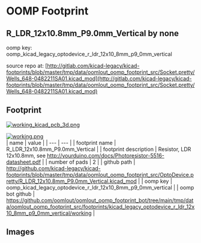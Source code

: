 # OOMP Footprint  
## R_LDR_12x10.8mm_P9.0mm_Vertical  by none  
  
oomp key: oomp_kicad_legacy_optodevice_r_ldr_12x10_8mm_p9_0mm_vertical  
  
source repo at: [http://gitlab.com/kicad-legacy/kicad-footprints/blob/master/tmp/data/oomlout_oomp_footprint_src/Socket.pretty/Wells_648-0482211SA01.kicad_mod](http://gitlab.com/kicad-legacy/kicad-footprints/blob/master/tmp/data/oomlout_oomp_footprint_src/Socket.pretty/Wells_648-0482211SA01.kicad_mod)  
## Footprint  
  
[![working_kicad_pcb_3d.png](working_kicad_pcb_3d_600.png)](working_kicad_pcb_3d.png)  
  
[![working.png](working_600.png)](working.png)  
| name | value | 
| --- | --- | 
| footprint name | R_LDR_12x10.8mm_P9.0mm_Vertical | 
| footprint description | Resistor, LDR 12x10.8mm, see http://yourduino.com/docs/Photoresistor-5516-datasheet.pdf | 
| number of pads | 2 | 
| github path | http://github.com/kicad-legacy/kicad-footprints/blob/master/tmp/data/oomlout_oomp_footprint_src/OptoDevice.pretty/R_LDR_12x10.8mm_P9.0mm_Vertical.kicad_mod | 
| oomp key | oomp_kicad_legacy_optodevice_r_ldr_12x10_8mm_p9_0mm_vertical | 
| oomp bot github | https://github.com/oomlout/oomlout_oomp_footprint_bot/tree/main/tmp/data/oomlout_oomp_footprint_src/footprints/kicad_legacy_optodevice_r_ldr_12x10_8mm_p9_0mm_vertical/working | 
## Images  
